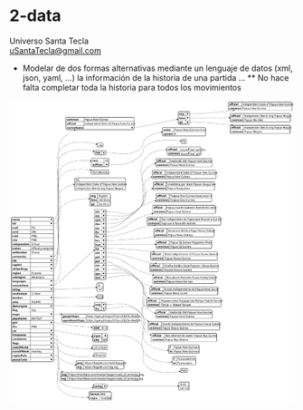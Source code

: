 # 2-data
Universo Santa Tecla  
[uSantaTecla@gmail.com](mailto:uSantaTecla@gmail.com)  
  
* Modelar de dos formas alternativas mediante un lenguaje de datos (xml, json, yaml, ...) la información de la historia de una partida ... 
** No hace falta completar toda la historia para todos los movimientos
  
![papua](./papua.svg)
